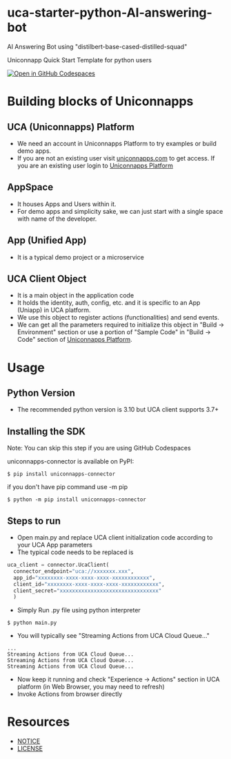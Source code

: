 # uca-starter-python-AI-answering-bot
AI Answering Bot using "distilbert-base-cased-distilled-squad"

Uniconnapp Quick Start Template for python users

[![Open in GitHub Codespaces](https://github.com/codespaces/badge.svg)](https://github.com/codespaces/new?hide_repo_select=true&repo=614981273)

# Building blocks of Uniconnapps
## UCA (Uniconnapps) Platform
- We need an account in Uniconnapps Platform to try examples or build demo apps.
- If you are not an existing user visit [uniconnapps.com](https://uniconnapps.com/) to get access. If you are an existing user login to [Uniconnapps Platform](https://platform.uniconnapps.com/)

## AppSpace
- It houses Apps and Users within it.
- For demo apps and simplicity sake, we can just start with a single space with name of the developer.

## App (Unified App)
- It is a typical demo project or a microservice

## UCA Client Object
- It is a main object in the application code
- It holds the identity, auth, config, etc. and it is specific to an App (Uniapp) in UCA platform.
- We use this object to register actions (functionalities) and send events.
- We can get all the parameters required to initialize this object in "Build -> Environment" section or use a portion of  "Sample Code" in "Build -> Code" section of [Uniconnapps Platform](https://platform.uniconnapps.com/).
 

# Usage
## Python Version
- The recommended python version is 3.10 but UCA client supports 3.7+
## Installing the SDK
Note: You can skip this step if you are using GitHub Codespaces

uniconnapps-connector is available on PyPI:
```console
$ pip install uniconnapps-connector
```
if you don't have pip command use -m pip
```console
$ python -m pip install uniconnapps-connector
```

## Steps to run
- Open main.py and replace UCA client initialization code according to your UCA App parameters
- The typical code needs to be replaced is
```python
uca_client = connector.UcaClient(
  connector_endpoint="uca://xxxxxxx.xxx",
  app_id="xxxxxxxx-xxxx-xxxx-xxxx-xxxxxxxxxxxx",
  client_id="xxxxxxxx-xxxx-xxxx-xxxx-xxxxxxxxxxxx",
  client_secret="xxxxxxxxxxxxxxxxxxxxxxxxxxxxxxxx"
  )
```
- Simply Run .py file using python interpreter
```console
$ python main.py
```
- You will typically see "Streaming Actions from UCA Cloud Queue..."
```console
...
Streaming Actions from UCA Cloud Queue...
Streaming Actions from UCA Cloud Queue...
Streaming Actions from UCA Cloud Queue...
```
- Now keep it running and check "Experience -> Actions" section in UCA platform (in Web Browser, you may need to refresh)
- Invoke Actions from browser directly

# Resources
- [NOTICE](https://github.com/uniconnapps/uca-starter-python/blob/main/NOTICE)
- [LICENSE](https://github.com/uniconnapps/uca-starter-python/blob/main/LICENSE)
